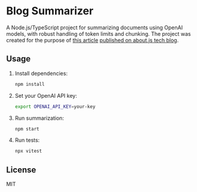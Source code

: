 # Blog Summarizer

A Node.js/TypeScript project for summarizing documents using OpenAI models, with robust handling of token limits and chunking. The project was created for the purpose of [this article](https://www.aboutjs.dev/en/posts/turning-entire-blogs-into-short-summaries-map-reduce-for-llms) [published on about.js tech blog](https://www.aboutjs.dev/).

## Usage

1. Install dependencies:
   ```sh
   npm install
   ```
2. Set your OpenAI API key:
   ```sh
   export OPENAI_API_KEY=your-key
   ```
3. Run summarization:
   ```sh
   npm start
   ```
4. Run tests:
   ```sh
   npx vitest
   ```

## License

MIT
